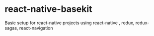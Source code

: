 # react-native-basekit
Basic setup for react-native projects using react-native , redux, redux-sagas, react-navigation
